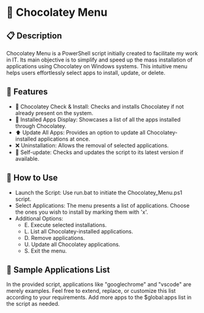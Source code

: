 # 🍫 Chocolatey Menu
## 📋 Description
Chocolatey Menu is a PowerShell script initially created to facilitate my work in IT. Its main objective is to simplify and speed up the mass installation of applications using Chocolatey on Windows systems. This intuitive menu helps users effortlessly select apps to install, update, or delete.

## 🌟 Features
- 🍫 Chocolatey Check & Install: Checks and installs Chocolatey if not already present on the system.
- 📝 Installed Apps Display: Showcases a list of all the apps installed through Chocolatey.
- ⬆️ Update All Apps: Provides an option to update all Chocolatey-installed applications at once.
- ❌ Uninstallation: Allows the removal of selected applications.
- 🔄 Self-update: Checks and updates the script to its latest version if available.

## 🚀 How to Use
- Launch the Script: Use run.bat to initiate the Chocolatey_Menu.ps1 script.
- Select Applications: The menu presents a list of applications. Choose the ones you wish to install by marking them with 'x'.
- Additional Options:
    - E. Execute selected installations.
    - L. List all Chocolatey-installed applications.
    - D. Remove applications.
    - U. Update all Chocolatey applications.
    - S. Exit the menu.

## 🔗 Sample Applications List
In the provided script, applications like "googlechrome" and "vscode" are merely examples. Feel free to extend, replace, or customize this list according to your requirements. Add more apps to the $global:apps list in the script as needed.